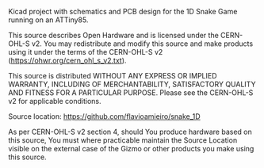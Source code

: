 Kicad project with schematics and PCB design for the 1D Snake Game
running on an ATTiny85.


This source describes Open Hardware and is licensed under the
CERN-OHL-S v2.  You may redistribute and modify this source and make
products using it under the terms of the CERN-OHL-S v2
(https://ohwr.org/cern_ohl_s_v2.txt).


This source is distributed WITHOUT ANY EXPRESS OR IMPLIED WARRANTY,
INCLUDING OF MERCHANTABILITY, SATISFACTORY QUALITY AND FITNESS FOR A
PARTICULAR PURPOSE. Please see the CERN-OHL-S v2 for applicable
conditions.


Source location:
https://github.com/flavioamieiro/snake_1D


As per CERN-OHL-S v2 section 4, should You produce hardware based on
this source, You must where practicable maintain the Source Location
visible on the external case of the Gizmo or other products you make
using this source.
